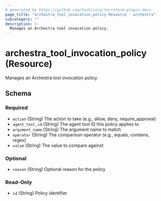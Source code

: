 ```yaml
---
# generated by https://github.com/hashicorp/terraform-plugin-docs
page_title: "archestra_tool_invocation_policy Resource - archestra"
subcategory: ""
description: |-
  Manages an Archestra tool invocation policy.
---
```


# archestra_tool_invocation_policy (Resource)

Manages an Archestra tool invocation policy.



<!-- schema generated by tfplugindocs -->
## Schema

### Required

- `action` (String) The action to take (e.g., allow, deny, require_approval)
- `agent_tool_id` (String) The agent tool ID this policy applies to
- `argument_name` (String) The argument name to match
- `operator` (String) The comparison operator (e.g., equals, contains, regex)
- `value` (String) The value to compare against

### Optional

- `reason` (String) Optional reason for the policy

### Read-Only

- `id` (String) Policy identifier
